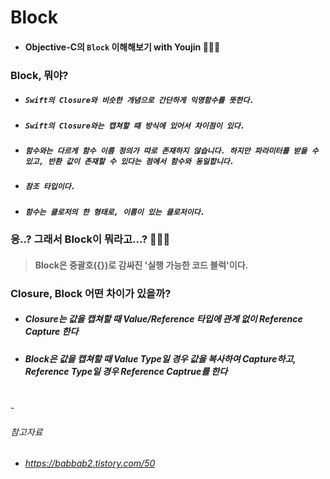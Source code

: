 # **Block**

- #### Objective-C의 ```Block``` 이해해보기 with Youjin 👩🏻‍💻

### Block, 뭐야?

- ##### ```Swift의 Closure와 비슷한 개념으로 간단하게 익명함수를 뜻한다.```
- ##### ```Swift의 Closure와는 캡쳐할 때 방식에 있어서 차이점이 있다.```
- ##### ```함수와는 다르게 함수 이름 정의가 따로 존재하지 않습니다. 하지만 파라미터를 받을 수 있고, 반환 값이 존재할 수 있다는 점에서 함수와 동일합니다.```
- ##### ```참조 타입이다.```
- ##### ```함수는 클로저의 한 형태로, 이름이 있는 클로저이다.```



### 응..? 그래서 Block이 뭐라고...? 👩🏻‍💻
> #### Block은 중괄호({})로 감싸진 '실행 가능한 코드 블럭'이다.

### Closure, Block 어떤 차이가 있을까?
- ##### Closure는 값을 캡쳐할 때 Value/Reference 타입에 관계 없이 Reference Capture 한다

- ##### Block은 값을 캡쳐할 때 Value Type일 경우 값을 복사하여 Capture하고, Reference Type일 경우 Reference Captrue를 한다


<br>
-

###### 참고자료
- ###### https://babbab2.tistory.com/50